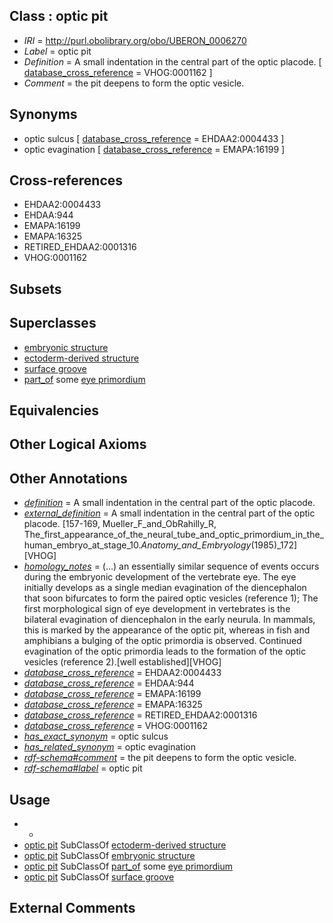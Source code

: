 
## Class : optic pit

 * *IRI* = http://purl.obolibrary.org/obo/UBERON_0006270
 * *Label* = optic pit
 * *Definition* = A small indentation in the central part of the optic placode. [ [database_cross_reference](../../ef/oboInOwl#hasDbXref.md) = VHOG:0001162 ]
 * *Comment* = the pit deepens to form the optic vesicle.

## Synonyms

 * optic sulcus [ [database_cross_reference](../../ef/oboInOwl#hasDbXref.md) = EHDAA2:0004433 ]
 * optic evagination [ [database_cross_reference](../../ef/oboInOwl#hasDbXref.md) = EMAPA:16199 ]

## Cross-references

 * EHDAA2:0004433
 * EHDAA:944
 * EMAPA:16199
 * EMAPA:16325
 * RETIRED_EHDAA2:0001316
 * VHOG:0001162

## Subsets


## Superclasses

 * [embryonic structure](../../UBERON/50/UBERON_0002050.md)
 * [ectoderm-derived structure](../../UBERON/21/UBERON_0004121.md)
 * [surface groove](../../UBERON/46/UBERON_0006846.md)
 * [part_of](../../BFO/50/BFO_0000050.md) some [eye primordium](../../UBERON/71/UBERON_0003071.md)

## Equivalencies


## Other Logical Axioms


## Other Annotations

 * *[definition](../../IAO/15/IAO_0000115.md)* = A small indentation in the central part of the optic placode.
 * *[external_definition](../../UBPROP/01/UBPROP_0000001.md)* = A small indentation in the central part of the optic placode. [157-169, Mueller_F_and_ObRahilly_R, The_first_appearance_of_the_neural_tube_and_optic_primordium_in_the_human_embryo_at_stage_10._Anatomy_and_Embryology_(1985)_172][VHOG]
 * *[homology_notes](../../UBPROP/03/UBPROP_0000003.md)* = (...) an essentially similar sequence of events occurs during the embryonic development of the vertebrate eye. The eye initially develops as a single median evagination of the diencephalon that soon bifurcates to form the paired optic vesicles (reference 1); The first morphological sign of eye development in vertebrates is the bilateral evagination of diencephalon in the early neurula. In mammals, this is marked by the appearance of the optic pit, whereas in fish and amphibians a bulging of the optic primordia is observed. Continued evagination of the optic primordia leads to the formation of the optic vesicles (reference 2).[well established][VHOG]
 * *[database_cross_reference](../../ef/oboInOwl#hasDbXref.md)* = EHDAA2:0004433
 * *[database_cross_reference](../../ef/oboInOwl#hasDbXref.md)* = EHDAA:944
 * *[database_cross_reference](../../ef/oboInOwl#hasDbXref.md)* = EMAPA:16199
 * *[database_cross_reference](../../ef/oboInOwl#hasDbXref.md)* = EMAPA:16325
 * *[database_cross_reference](../../ef/oboInOwl#hasDbXref.md)* = RETIRED_EHDAA2:0001316
 * *[database_cross_reference](../../ef/oboInOwl#hasDbXref.md)* = VHOG:0001162
 * *[has_exact_synonym](../../ym/oboInOwl#hasExactSynonym.md)* = optic sulcus
 * *[has_related_synonym](../../ym/oboInOwl#hasRelatedSynonym.md)* = optic evagination
 * *[rdf-schema#comment](../../nt/rdf-schema#comment.md)* = the pit deepens to form the optic vesicle.
 * *[rdf-schema#label](../../el/rdf-schema#label.md)* = optic pit

## Usage

 * -
 * [optic pit](../../UBERON/70/UBERON_0006270.md) SubClassOf [ectoderm-derived structure](../../UBERON/21/UBERON_0004121.md)
 * [optic pit](../../UBERON/70/UBERON_0006270.md) SubClassOf [embryonic structure](../../UBERON/50/UBERON_0002050.md)
 * [optic pit](../../UBERON/70/UBERON_0006270.md) SubClassOf [part_of](../../BFO/50/BFO_0000050.md) some [eye primordium](../../UBERON/71/UBERON_0003071.md)
 * [optic pit](../../UBERON/70/UBERON_0006270.md) SubClassOf [surface groove](../../UBERON/46/UBERON_0006846.md)

## External Comments

